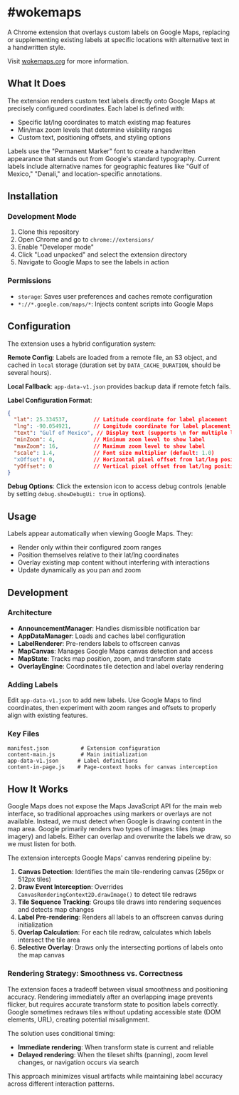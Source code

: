 # #wokemaps

A Chrome extension that overlays custom labels on Google Maps, replacing or supplementing existing labels at specific locations with alternative text in a handwritten style.

Visit [wokemaps.org](http://wokemaps.org/) for more information.

## What It Does

The extension renders custom text labels directly onto Google Maps at precisely configured coordinates. Each label is defined with:
- Specific lat/lng coordinates to match existing map features
- Min/max zoom levels that determine visibility ranges
- Custom text, positioning offsets, and styling options

Labels use the "Permanent Marker" font to create a handwritten appearance that stands out from Google's standard typography. Current labels include alternative names for geographic features like "Gulf of Mexico," "Denali," and location-specific annotations.

## Installation

### Development Mode
1. Clone this repository
2. Open Chrome and go to `chrome://extensions/`
3. Enable "Developer mode"
4. Click "Load unpacked" and select the extension directory
5. Navigate to Google Maps to see the labels in action

### Permissions
- `storage`: Saves user preferences and caches remote configuration
- `*://*.google.com/maps/*`: Injects content scripts into Google Maps

## Configuration

The extension uses a hybrid configuration system:

**Remote Config**: Labels are loaded from a remote file, an S3 object, and cached in `local` storage (duration set by `DATA_CACHE_DURATION`, should be several hours).

**Local Fallback**: `app-data-v1.json` provides backup data if remote fetch fails.

**Label Configuration Format**:
```json
{
  "lat": 25.334537,        // Latitude coordinate for label placement
  "lng": -90.054921,       // Longitude coordinate for label placement
  "text": "Gulf of Mexico", // Display text (supports \n for multiple lines)
  "minZoom": 4,            // Minimum zoom level to show label
  "maxZoom": 16,           // Maximum zoom level to show label
  "scale": 1.4,            // Font size multiplier (default: 1.0)
  "xOffset": 0,            // Horizontal pixel offset from lat/lng position
  "yOffset": 0             // Vertical pixel offset from lat/lng position
}
```

**Debug Options**: Click the extension icon to access debug controls (enable by setting `debug.showDebugUi: true` in options).

## Usage

Labels appear automatically when viewing Google Maps. They:
- Render only within their configured zoom ranges
- Position themselves relative to their lat/lng coordinates
- Overlay existing map content without interfering with interactions
- Update dynamically as you pan and zoom

## Development

### Architecture
- **AnnouncementManager**: Handles dismissible notification bar
- **AppDataManager**: Loads and caches label configuration
- **LabelRenderer**: Pre-renders labels to offscreen canvas
- **MapCanvas**: Manages Google Maps canvas detection and access
- **MapState**: Tracks map position, zoom, and transform state
- **OverlayEngine**: Coordinates tile detection and label overlay rendering

### Adding Labels
Edit `app-data-v1.json` to add new labels. Use Google Maps to find coordinates, then experiment with zoom ranges and offsets to properly align with existing features.

### Key Files
```
manifest.json          # Extension configuration
content-main.js        # Main initialization
app-data-v1.json      # Label definitions
content-in-page.js    # Page-context hooks for canvas interception
```

## How It Works

Google Maps does not expose the Maps JavaScript API for the main web interface, so traditional approaches using markers or overlays are not available. Instead, we must detect when Google is drawing content in the map area. Google primarily renders two types of images: tiles (map imagery) and labels. Either can overlap and overwrite the labels we draw, so we must listen for both.

The extension intercepts Google Maps' canvas rendering pipeline by:

1. **Canvas Detection**: Identifies the main tile-rendering canvas (256px or 512px tiles)
2. **Draw Event Interception**: Overrides `CanvasRenderingContext2D.drawImage()` to detect tile redraws
3. **Tile Sequence Tracking**: Groups tile draws into rendering sequences and detects map changes
4. **Label Pre-rendering**: Renders all labels to an offscreen canvas during initialization
5. **Overlap Calculation**: For each tile redraw, calculates which labels intersect the tile area
6. **Selective Overlay**: Draws only the intersecting portions of labels onto the map canvas

### Rendering Strategy: Smoothness vs. Correctness

The extension faces a tradeoff between visual smoothness and positioning accuracy. Rendering immediately after an overlapping image prevents flicker, but requires accurate transform state to position labels correctly. Google sometimes redraws tiles without updating accessible state (DOM elements, URL), creating potential misalignment.

The solution uses conditional timing:
- **Immediate rendering**: When transform state is current and reliable
- **Delayed rendering**: When the tileset shifts (panning), zoom level changes, or navigation occurs via search

This approach minimizes visual artifacts while maintaining label accuracy across different interaction patterns.
